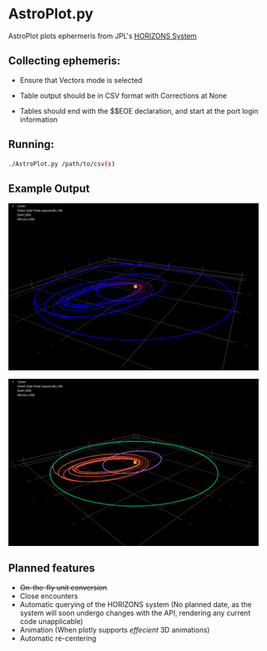 # AstroPlot.py
AstroPlot plots ephermeris from JPL's [HORIZONS System](https://ssd.jpl.nasa.gov/?horizons)

## Collecting ephemeris:
* Ensure that Vectors mode is selected

* Table output should be in CSV format with Corrections at None

* Tables should end with the $$EOE declaration, and start at the port login information

## Running:
```bash
./AstroPlot.py /path/to/csv(s)
```
## Example Output
![Speed based color](./screenshots/speed.png)

![Epheremeris based color](./screenshots/color.png)

## Planned features
* ~~On-the-fly unit conversion~~
* Close encounters
* Automatic querying of the HORIZONS system (No planned date, as the system will soon undergo changes with the API, rendering any current code unapplicable)
* Animation (When plotly supports *effecient* 3D animations)
* Automatic re-centering
